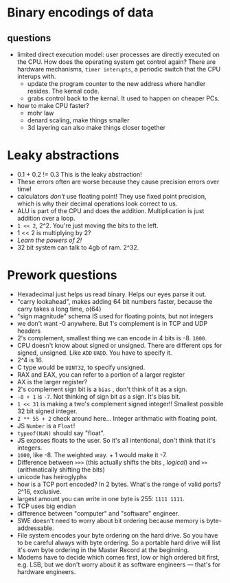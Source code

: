 # Binary encodings of data

## questions

- limited direct execution model: user processes are directly executed on the
  CPU. How does the operating system get control again? There are hardware
  mechanisms, `timer interupts`, a periodic switch that the CPU interups with.
  - update the program counter to the new address where handler resides. The
    kernal code.
  - grabs control back to the kernal. It used to happen on cheaper PCs.
- how to make CPU faster?
  - mohr law
  - denard scaling, make things smaller
  - 3d layering can also make things closer together

# Leaky abstractions

- 0.1 + 0.2 != 0.3 This is the leaky abstraction!
- These errors often are worse because they cause precision errors over time!
- calculators _don't_ use floating point! They use fixed point precision, which
  is why their decimal operations look correct to us.
- ALU is part of the CPU and does the addition. Multiplication is just addition
  over a loop.
- `1 << 2`, 2^2. You're just moving the bits to the left.
- 1 << 2 is multiplying by 2?
- _Learn the powers of 2!_
- 32 bit system can talk to 4gb of ram. 2^32.

# Prework questions

- Hexadecimal just helps us read binary. Helps our eyes parse it out.
- "carry lookahead", makes adding 64 bit numbers faster, because the carry takes
  a long time, o(64)
- "sign magnitude" schema IS used for floating points, but not integers
- we don't want -0 anywhere. But 1's complement is in TCP and UDP headers
- 2's complement, smallest thing we can encode in 4 bits is -8. `1000`.
- CPU doesn't know about signed or unsigned. There are different ops for signed,
  unsigned. Like `ADD` `UADD`. You have to specify it.
- 2^4 is 16.
- C type would be `UINT32`, to specify unsigned.
- RAX and EAX, you can refer to a portion of a larger register
- AX is the larger register?
- 2's complement sign bit is a `bias` , don't think of it as a sign.
- `-8 + 1` is `-7`. Not thinking of sign bit as a sign. It's bias bit.
- `1 << 31` is making a two's complement signed integer!! Smallest possible 32
  bit signed integer.
- `2 ** 55 + 2` check around here... Integer arithmatic with floating point.
- JS `Number` is a `Float`!
- `typeof(NaN)` should say "float".
- JS exposes floats to the user. So it's all intentional, don't think that it's
  integers.
- `1000`, like -8. The weighted way. + 1 would make it -7.
- Difference between `>>>` (this actually shifts the bits , _logical_) and `>>`
  (arithmatically shifting the bits)
- unicode has heiroglyphs
- how is a TCP port encoded? In 2 bytes. What's the range of valid ports? 2^16,
  exclusive.
- largest amount you can write in one byte is 255: `1111 1111`.
- TCP uses big endian
- difference between "computer" and "software" engineer.
- SWE doesn't need to worry about bit ordering because memory is byte-addressable.
- File system encodes your byte ordering on the hard drive. So you have to be
  careful always with byte ordering. So a portable hard drive will list it's own
  <!-- go/inclusivecode Exempt(reason <TODO: free-form>) -->
  byte ordering in the Master Record at the beginning.
- Modems have to decide which comes first, low or high ordered bit first, e.g.
  LSB, but we don't worry about it as software engineers — that's for hardware engineers.

